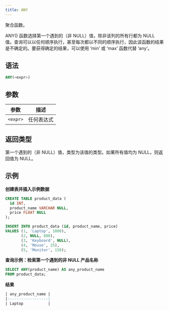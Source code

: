 ```yaml
---
title: ANY
---
```


聚合函数。

ANY() 函数选择第一个遇到的（非 NULL）值，除非该列的所有行都为 NULL 值。查询可以以任何顺序执行，甚至每次都以不同的顺序执行，因此该函数的结果是不确定的。要获得确定的结果，可以使用 ‘min’ 或 ‘max’ 函数代替 ‘any’。

## 语法

```sql
ANY(<expr>)
```

## 参数

| 参数      | 描述         |
|-----------|--------------|
| `<expr>`  | 任何表达式   |

## 返回类型

第一个遇到的（非 NULL）值，类型为该值的类型。如果所有值均为 NULL，则返回值为 NULL。

## 示例

**创建表并插入示例数据**
```sql
CREATE TABLE product_data (
  id INT,
  product_name VARCHAR NULL,
  price FLOAT NULL
);

INSERT INTO product_data (id, product_name, price)
VALUES (1, 'Laptop', 1000),
       (2, NULL, 800),
       (3, 'Keyboard', NULL),
       (4, 'Mouse', 25),
       (5, 'Monitor', 150);
```

**查询示例：检索第一个遇到的非 NULL 产品名称**
```sql
SELECT ANY(product_name) AS any_product_name
FROM product_data;
```

**结果**
```sql
| any_product_name |
|------------------|
| Laptop           |
```